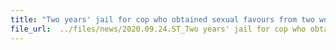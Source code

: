 ```yaml
---
title: "Two years' jail for cop who obtained sexual favours from two women"
file_url:  ../files/news/2020.09.24.ST_Two years' jail for cop who obtained sexual favours from two women resized.pdf
---
```

